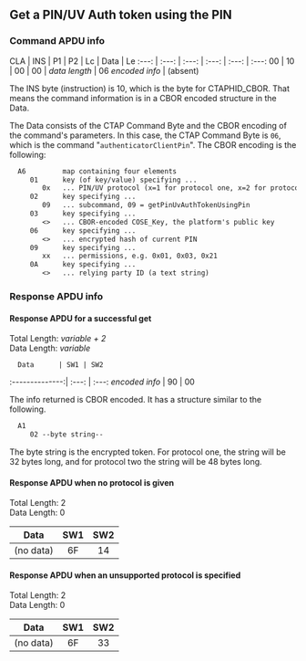 <!-- Copyright 2022 Yubico AB

Licensed under the Apache License, Version 2.0 (the "License");
you may not use this file except in compliance with the License.
You may obtain a copy of the License at

    http://www.apache.org/licenses/LICENSE-2.0

Unless required by applicable law or agreed to in writing, software
distributed under the License is distributed on an "AS IS" BASIS,
WITHOUT WARRANTIES OR CONDITIONS OF ANY KIND, either express or implied.
See the License for the specific language governing permissions and
limitations under the License. -->

## Get a PIN/UV Auth token using the PIN

### Command APDU info

CLA | INS | P1 | P2 | Lc | Data | Le
:---: | :---: | :---: | :---: | :---: | :---:
00 | 10 | 00 | 00 | *data length* | 06 *encoded info* | (absent)

The INS byte (instruction) is 10, which is the byte for CTAPHID_CBOR.
That means the command information is in a CBOR encoded structure in the
Data.

The Data consists of the CTAP Command Byte and the CBOR encoding of the
command's parameters. In this case, the CTAP Command Byte is `06`,
which is the command "`authenticatorClientPin`". The CBOR encoding is
the following:

```txt
  A6         map containing four elements
     01      key (of key/value) specifying ...
        0x   ... PIN/UV protocol (x=1 for protocol one, x=2 for protocol two)
     02      key specifying ...
        09   ... subcommand, 09 = getPinUvAuthTokenUsingPin
     03      key specifying ...
        <>   ... CBOR-encoded COSE_Key, the platform's public key
     06      key specifying ...
        <>   ... encrypted hash of current PIN
     09      key specifying ...
        xx   ... permissions, e.g. 0x01, 0x03, 0x21
     0A      key specifying ...
        <>   ... relying party ID (a text string)
```

### Response APDU info

#### Response APDU for a successful get

Total Length: *variable + 2*\
Data Length: *variable*

      Data      | SW1 | SW2

:--------------:| :---: | :---:
*encoded info* | 90 | 00

The info returned is CBOR encoded. It has a structure similar to the
following.

```txt
  A1
     02 --byte string--
```

The byte string is the encrypted token. For protocol one, the string
will be 32 bytes long, and for protocol two the string will be 48 bytes
long.

#### Response APDU when no protocol is given

Total Length: 2\
Data Length: 0

   Data    | SW1 | SW2 
:---------:|:---:|:---:
 (no data) | 6F  | 14  

#### Response APDU when an unsupported protocol is specified

Total Length: 2\
Data Length: 0

   Data    | SW1 | SW2 
:---------:|:---:|:---:
 (no data) | 6F  | 33  
